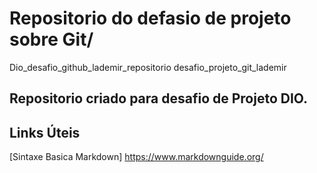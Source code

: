 # Repositorio do defasio de projeto sobre Git/
Dio_desafio_github_lademir_repositorio
desafio_projeto_git_lademir


## Repositorio criado para desafio de Projeto DIO. ##

## Links Úteis
[Sintaxe Basica Markdown]   https://www.markdownguide.org/
